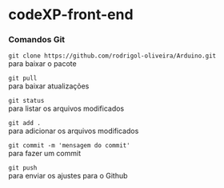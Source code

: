 # codeXP-front-end

### Comandos Git
`git clone https://github.com/rodrigol-oliveira/Arduino.git`  
para baixar o pacote 

`git pull`  
para baixar atualizações

`git status`  
para listar os arquivos modificados

`git add .`  
para adicionar os arquivos modificados

`git commit -m 'mensagem do commit'`  
para fazer um commit

`git push`  
para enviar os ajustes para o Github
